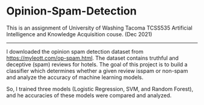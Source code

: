 # Opinion-Spam-Detection

This is an assignment of University of Washing Tacoma TCSS535 Artificial Intelligence and Knowledge Acquisition couse. (Dec 2021)

---------------

I downloaded the opinion spam detection dataset from https://myleott.com/op-spam.html. The dataset contains truthful and deceptive (spam) reviews for hotels.
The goal of this project is to build a classifier which determines whether a given review isspam or non-spam and analyze the accuracy of machine learning models.

So, I trained three models (Logistic Regression, SVM, and Random Forest), and he accuracies of these models were compared and analyzed.

